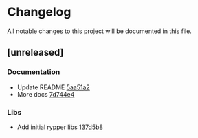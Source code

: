 # Changelog

All notable changes to this project will be documented in this file.

## [unreleased]

### Documentation

- Update README [5aa51a2](https://codeberg.org/uncomfyhalomacro/rypper/commit/5aa51a23a93a4f629883ba42b50aa7a056030444)
- More docs [7d744e4](https://codeberg.org/uncomfyhalomacro/rypper/commit/7d744e4b3e0cb12360cc1cef04b2a6c7e864e4e6)

### Libs

- Add initial rypper libs [137d5b8](https://codeberg.org/uncomfyhalomacro/rypper/commit/137d5b8bd7724a6cdd557738886f3b7c29e2ba04)

